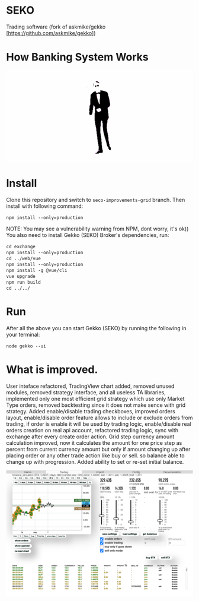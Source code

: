 # SEKO

Trading software (fork of askmike/gekko [https://github.com/askmike/gekko])

# How Banking System Works
![inspired by](web/vue/public/static/dancer.gif)


# Install

Clone this repository and switch to `seco-improvements-grid` branch.
Then install with following command:

    npm install --only=production

NOTE: You may see a vulnerability warning from NPM, dont worry, it's ok))
You also need to install Gekko (SEKO) Broker's dependencies, run:

    cd exchange
    npm install --only=production
    cd ../web/vue
    npm install --only=production
    npm install -g @vue/cli
    vue upgrade 
    npm run build
    cd ../../


# Run

After all the above you can start Gekko (SEKO) by running the following in your terminal:

    node gekko --ui


# What is improved.

User inteface refactored, TradingView chart added, removed unused modules,
removed strategy interface, and all useless TA libraries, 
implemented only one most efficient grid strategy which use only Market Type orders,
removed backtesting since it does not make sence with grid strategy.
Added enable/disable trading checkboxes, improved orders layout, enable/disable order feature allows to
include or exclude orders from trading, if order is enable it will be used by trading logic, enable/disable real orders creation on real api account, refactored trading logic, sync with exchange after every create order action. Grid step currency amount calculation improved, now it calculates the amount for one price step as percent from current currency amount but only if amount changing up after placing order or any other trade action like buy or sell. so balance able to change up with progression.
Added ability to set or re-set initial balance.  

![Trading interface](web/vue/public/static/screenshot.png)